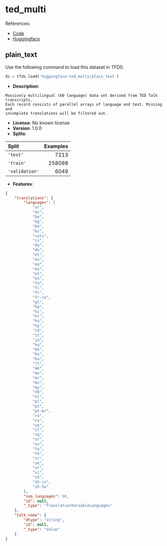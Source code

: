 # ted_multi

References:

*   [Code](https://github.com/huggingface/datasets/blob/master/datasets/ted_multi)
*   [Huggingface](https://huggingface.co/datasets/ted_multi)


## plain_text


Use the following command to load this dataset in TFDS:

```python
ds = tfds.load('huggingface:ted_multi/plain_text')
```

*   **Description**:

```
Massively multilingual (60 language) data set derived from TED Talk transcripts.
Each record consists of parallel arrays of language and text. Missing and
incomplete translations will be filtered out.
```

*   **License**: No known license
*   **Version**: 1.0.0
*   **Splits**:

Split  | Examples
:----- | -------:
`'test'` | 7213
`'train'` | 258098
`'validation'` | 6049

*   **Features**:

```json
{
    "translations": {
        "languages": [
            "ar",
            "az",
            "be",
            "bg",
            "bn",
            "bs",
            "calv",
            "cs",
            "da",
            "de",
            "el",
            "en",
            "eo",
            "es",
            "et",
            "eu",
            "fa",
            "fi",
            "fr",
            "fr-ca",
            "gl",
            "he",
            "hi",
            "hr",
            "hu",
            "hy",
            "id",
            "it",
            "ja",
            "ka",
            "kk",
            "ko",
            "ku",
            "lt",
            "mk",
            "mn",
            "mr",
            "ms",
            "my",
            "nb",
            "nl",
            "pl",
            "pt",
            "pt-br",
            "ro",
            "ru",
            "sk",
            "sl",
            "sq",
            "sr",
            "sv",
            "ta",
            "th",
            "tr",
            "uk",
            "ur",
            "vi",
            "zh",
            "zh-cn",
            "zh-tw"
        ],
        "num_languages": 60,
        "id": null,
        "_type": "TranslationVariableLanguages"
    },
    "talk_name": {
        "dtype": "string",
        "id": null,
        "_type": "Value"
    }
}
```



